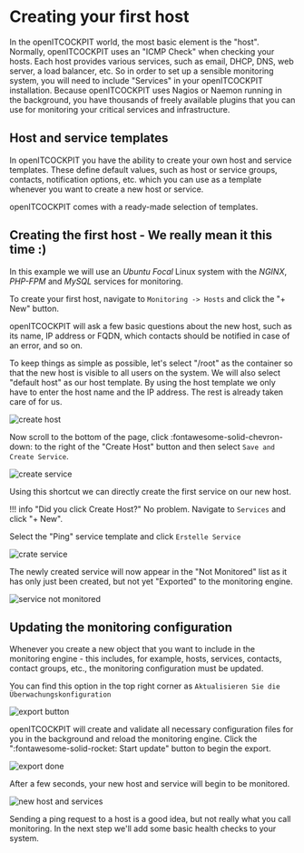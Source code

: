 # Creating your first host

In the openITCOCKPIT world, the most basic element is the "host". Normally, openITCOCKPIT uses an "ICMP Check" when checking your hosts. Each host provides various services, such as email, DHCP, DNS, web server, a load balancer, etc. So in order to set up a sensible monitoring system, you will need to include "Services" in your openITCOCKPIT installation. Because openITCOCKPIT uses Nagios or Naemon running in the background, you have thousands of freely available plugins that you can use for monitoring your critical services and infrastructure.

## Host and service templates

In openITCOCKPIT you have the ability to create your own host and service templates. These define default values, such as host or service groups, contacts, notification options, etc. which you can use as a template whenever you want to create a new host or service.

openITCOCKPIT comes with a ready-made selection of templates.

## Creating the first host - We really mean it this time :)

In this example we will use an *Ubuntu Focal* Linux system with the *NGINX*, *PHP-FPM* and *MySQL* services for monitoring.

To create your first host, navigate to `Monitoring -> Hosts` and click the "+
New" button.

openITCOCKPIT will ask a few basic questions about the new host, such as its name, IP address or FQDN, which contacts should be notified in case of an error, and so on.

To keep things as simple as possible, let's select "/root" as the container so that the new host is visible to all users on the system. We will also select "default host" as our host template. By using the host template we only have to enter the host name and the IP address. The rest is already taken care of for us.

![create host](/images/openITCOCKPIT-Create-Host.png)

Now scroll to the bottom of the page, click :fontawesome-solid-chevron-down: to the right of the "Create Host" button and then select `Save and Create Service`.

![create service](/images/create-host-and-service.png)

Using this shortcut we can directly create the first service on our new host.

!!! info "Did you click Create Host?"
    No problem. Navigate to `Services` and click "+ New".

Select the "Ping" service template and click `Erstelle Service`

![crate service](/images/openITCOCKPIT-Create-Service.png)

The newly created service will now appear in the "Not Monitored" list as it has only just been created, but not yet "Exported" to the monitoring engine.

![service not monitored](/images/service-not-monitored.png)

## Updating the monitoring configuration

Whenever you create a new object that you want to include in the monitoring engine - this includes, for example, hosts, services, contacts, contact groups, etc., the monitoring configuration must be updated.

You can find this option in the top right corner as `Aktualisieren Sie die Überwachungskonfiguration`

![export button](/images/openITCOCKPIT-Refresh-Monitoring-Config.png)

openITCOCKPIT will create and validate all necessary configuration files for you in the background and reload the monitoring engine. Click the ":fontawesome-solid-rocket: Start update" button to begin the export.

![export done](/images/openITCOCKPIT-Refresh-Monitoring-Config-Done.png)

After a few seconds, your new host and service will begin to be monitored.

![new host and services](/images/openITCOCKPIT-New-Host-And-Service-Monitoring.png)

Sending a ping request to a host is a good idea, but not really what you call monitoring. In the next step we'll add some basic health checks to your system.
